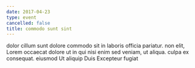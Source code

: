 ```yaml
---
date: 2017-04-23
type: event
cancelled: false
title: commodo sunt sint
---
```

dolor cillum sunt dolore commodo sit in laboris officia pariatur. non elit, Lorem occaecat dolore ut in qui nisi enim sed veniam, ut aliqua. culpa ex consequat. eiusmod Ut aliquip Duis Excepteur fugiat